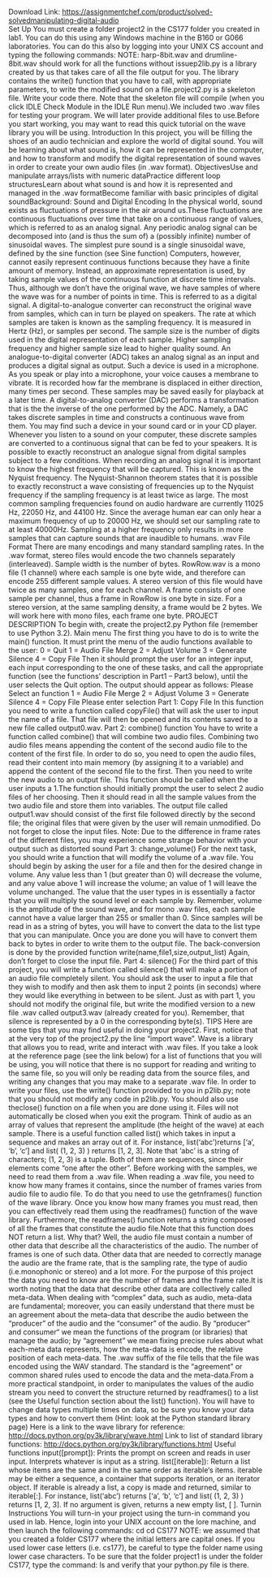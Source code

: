 Download Link: https://assignmentchef.com/product/solved-solvedmanipulating-digital-audio
<br>
Set Up You must create a folder project2 in the CS177 folder you created in lab1. You can do this using any Windows machine in the B160 or G066 laboratories. You can do this also by logging into your UNIX CS account and typing the following commands: NOTE: harp-8bit.wav and drumline-8bit.wav should work for all the functions without issuep2lib.py is a library created by us that takes care of all the file output for you. The library contains the write() function that you have to call, with appropriate parameters, to write the modified sound on a file.project2.py is a skeleton file. Write your code there. Note that the skeleton file will compile (when you click IDLE Check Module in the IDLE Run menu).We included two .wav files for testing your program. We will later provide additional files to use.Before you start working, you may want to read this quick tutorial on the wave library you will be using. Introduction In this project, you will be filling the shoes of an audio technician and explore the world of digital sound. You will be learning about what sound is, how it can be represented in the computer, and how to transform and modify the digital representation of sound waves in order to create your own audio files (in .wav format). ObjectivesUse and manipulate arrays/lists with numeric dataPractice different loop structuresLearn about what sound is and how it is represented and managed in the .wav formatBecome familiar with basic principles of digital soundBackground: Sound and Digital Encoding In the physical world, sound exists as fluctuations of pressure in the air around us.These fluctuations are continuous fluctuations over time that take on a continuous range of values, which is referred to as an analog signal. Any periodic analog signal can be decomposed into (and is thus the sum of) a (possibly infinite) number of sinusoidal waves. The simplest pure sound is a single sinusoidal wave, defined by the sine function (see Sine function) Computers, however, cannot easily represent continuous functions because they have a finite amount of memory. Instead, an approximate representation is used, by taking sample values of the continuous function at discrete time intervals. Thus, although we don’t have the original wave, we have samples of where the wave was for a number of points in time. This is referred to as a digital signal. A digital-to-analogue converter can reconstruct the original wave from samples, which can in turn be played on speakers. The rate at which samples are taken is known as the sampling frequency. It is measured in Hertz (Hz), or samples per second. The sample size is the number of digits used in the digital representation of each sample. Higher sampling frequency and higher sample size lead to higher quality sound. An analogue-to-digital converter (ADC) takes an analog signal as an input and produces a digital signal as output. Such a device is used in a microphone. As you speak or play into a microphone, your voice causes a membrane to vibrate. It is recorded how far the membrane is displaced in either direction, many times per second. These samples may be saved easily for playback at a later time. A digital-to-analog converter (DAC) performs a transformation that is the the inverse of the one performed by the ADC. Namely, a DAC takes discrete samples in time and constructs a continuous wave from them. You may find such a device in your sound card or in your CD player. Whenever you listen to a sound on your computer, these discrete samples are converted to a continuous signal that can be fed to your speakers. It is possible to exactly reconstruct an analogue signal from digital samples subject to a few conditions. When recording an analog signal it is important to know the highest frequency that will be captured. This is known as the Nyquist frequency. The Nyquist-Shannon theorem states that it is possible to exactly reconstruct a wave consisting of frequencies up to the Nyquist frequency if the sampling frequency is at least twice as large. The most common sampling frequencies found on audio hardware are currently 11025 Hz, 22050 Hz, and 44100 Hz. Since the average human ear can only hear a maximum frequency of up to 20000 Hz, we should set our sampling rate to at least 40000Hz. Sampling at a higher frequency only results in more samples that can capture sounds that are inaudible to humans. .wav File Format There are many encodings and many standard sampling rates. In the .wav format, stereo files would encode the two channels separately (interleaved). Sample width is the number of bytes. RowRow.wav is a mono file (1 channel) where each sample is one byte wide, and therefore can encode 255 different sample values. A stereo version of this file would have twice as many samples, one for each channel. A frame consists of one sample per channel, thus a frame in RowRow is one byte in size. For a stereo version, at the same sampling density, a frame would be 2 bytes. We will work here with mono files, each frame one byte. PROJECT DESCRIPTION To begin with, create the project2.py Python file (remember to use Python 3.2). Main menu The first thing you have to do is to write the main() function. It must print the menu of the audio functions available to the user: 0 = Quit 1 = Audio File Merge 2 = Adjust Volume 3 = Generate Silence 4 = Copy File Then it should prompt the user for an integer input, each input corresponding to the one of these tasks, and call the appropriate function (see the functions’ description in Part1 – Part3 below), until the user selects the Quit option. The output should appear as follows: Please Select an function 1 = Audio File Merge 2 = Adjust Volume 3 = Generate Silence 4 = Copy File Please enter selection Part 1: Copy File In this function you need to write a function called copyFile() that will ask the user to input the name of a file. That file will then be opened and its contents saved to a new file called output0.wav. Part 2: combine() function You have to write a function called combine() that will combine two audio files. Combining two audio files means appending the content of the second audio file to the content of the first file. In order to do so, you need to open the audio files, read their content into main memory (by assigning it to a variable) and append the content of the second file to the first. Then you need to write the new audio to an output file. This function should be called when the user inputs a 1.The function should initially prompt the user to select 2 audio files of her choosing. Then it should read in all the sample values from the two audio file and store them into variables. The output file called output1.wav should consist of the first file followed directly by the second file; the original files that were given by the user will remain unmodified. Do not forget to close the input files. Note: Due to the difference in frame rates of the different files, you may experience some strange behavior with your output such as distorted sound Part 3: change_volume() For the next task, you should write a function that will modify the volume of a .wav file. You should begin by asking the user for a file and then for the desired change in volume. Any value less than 1 (but greater than 0) will decrease the volume, and any value above 1 will increase the volume; an value of 1 will leave the volume unchanged. The value that the user types in is essentially a factor that you will multiply the sound level or each sample by. Remember, volume is the amplitude of the sound wave, and for mono .wav files, each sample cannot have a value larger than 255 or smaller than 0. Since samples will be read in as a string of bytes, you will have to convert the data to the list type that you can manipulate. Once you are done you will have to convert them back to bytes in order to write them to the output file. The back-conversion is done by the provided function write(name,file1,size,output_list) Again, don’t forget to close the input file. Part 4: silence() For the third part of this project, you will write a function called silence() that will make a portion of an audio file completely silent. You should ask the user to input a file that they wish to modify and then ask them to input 2 points (in seconds) where they would like everything in between to be silent. Just as with part 1, you should not modify the original file, but write the modified version to a new file .wav called output3.wav (already created for you). Remember, that silence is represented by a 0 in the corresponding byte(s). TIPS Here are some tips that you may find useful in doing your project2. First, notice that at the very top of the project2.py the line “import wave”. Wave is a library that allows you to read, write and interact with .wav files. If you take a look at the reference page (see the link below) for a list of functions that you will be using, you will notice that there is no support for reading and writing to the same file, so you will only be reading data from the source files, and writing any changes that you may make to a separate .wav file. In order to write your files, use the write() function provided to you in p2lib.py; note that you should not modify any code in p2lib.py. You should also use theclose() function on a file when you are done using it. Files will not automatically be closed when you exit the program. Think of audio as an array of values that represent the amplitude (the height of the wave) at each sample. There is a useful function called list() which takes in input a sequence and makes an array out of it. For instance, list(‘abc’)returns [‘a’, ‘b’, ‘c’] and list( (1, 2, 3) ) returns [1, 2, 3]. Note that ‘abc’ is a string of characters; (1, 2, 3) is a tuple. Both of them are sequences, since their elements come “one after the other”. Before working with the samples, we need to read them from a .wav file. When reading a .wav file, you need to know how many frames it contains, since the number of frames varies from audio file to audio file. To do that you need to use the getnframes() function of the wave library. Once you know how many frames you must read, then you can effectively read them using the readframes() function of the wave library. Furthermore, the readframes() function returns a string composed of all the frames that constitute the audio file.Note that this function does NOT return a list. Why that? Well, the audio file must contain a number of other data that describe all the characteristics of the audio. The number of frames is one of such data. Other data that are needed to correctly manage the audio are the frame rate, that is the sampling rate, the type of audio (i.e.monophonic or stereo) and a lot more. For the purpose of this project the data you need to know are the number of frames and the frame rate.It is worth noting that the data that describe other data are collectively called meta-data. When dealing with “complex” data, such as audio, meta-data are fundamental; moreover, you can easily understand that there must be an agreement about the meta-data that describe the audio between the “producer” of the audio and the “consumer” of the audio. By “producer” and consumer“ we mean the functions of the program (or libraries) that manage the audio; by “agreement” we mean fixing precise rules about what each-meta data represents, how the meta-data is encode, the relative position of each meta-data. The .wav suffix of the file tells that the file was encoded using the WAV standard. The standard is the “agreement” or common shared rules used to encode the data and the meta-data.From a more practical standpoint, in order to manipulates the values of the audio stream you need to convert the structure returned by readframes() to a list (see the Useful function section about the list() function). You will have to change data types multiple times on data, so be sure you know your data types and how to convert them (Hint: look at the Python standard library page) Here is a link to the wave library for reference: http://docs.python.org/py3k/library/wave.html Link to list of standard library functions: http://docs.python.org/py3k/library/functions.html Useful functions input([prompt]): Prints the prompt on screen and reads in user input. Interprets whatever is input as a string. list([iterable]): Return a list whose items are the same and in the same order as iterable‘s items. iterable may be either a sequence, a container that supports iteration, or an iterator object. If iterable is already a list, a copy is made and returned, similar to iterable[:]. For instance, list(‘abc’) returns [‘a’, ‘b’, ‘c’] and list( (1, 2, 3) ) returns [1, 2, 3]. If no argument is given, returns a new empty list, [ ]. Turnin Instructions You will turn-in your project using the turn-in command you used in lab. Hence, login into your UNIX account on the lore machine, and then launch the following commands: cd cd CS177 NOTE: we assumed that you created a folder CS177 where the initial letters are capital ones. If you used lower case letters (i.e. cs177), be careful to type the folder name using lower case characters. To be sure that the folder project1 is under the folder CS177, type the command: ls and verify that your python.py file is there.